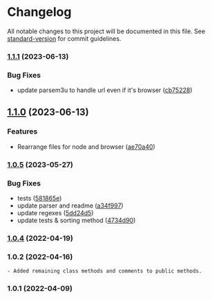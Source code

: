 # Changelog

All notable changes to this project will be documented in this file. See [standard-version](https://github.com/conventional-changelog/standard-version) for commit guidelines.

### [1.1.1](https://github.com/pawanpaudel93/ts-m3u-parser/compare/v1.1.0...v1.1.1) (2023-06-13)


### Bug Fixes

* update parsem3u to handle url even if it's browser ([cb75228](https://github.com/pawanpaudel93/ts-m3u-parser/commit/cb75228dff0a68811bcc2747ec95e1cf73a78214))

## [1.1.0](https://github.com/pawanpaudel93/ts-m3u-parser/compare/v1.0.5...v1.1.0) (2023-06-13)


### Features

* Rearrange files for node and browser ([ae70a40](https://github.com/pawanpaudel93/ts-m3u-parser/commit/ae70a40c775ed27dbd8a27d7212136c3e990846e))

### [1.0.5](https://github.com/pawanpaudel93/ts-m3u-parser/compare/v1.0.4...v1.0.5) (2023-05-27)


### Bug Fixes

* tests ([581865e](https://github.com/pawanpaudel93/ts-m3u-parser/commit/581865ea58c54537c77367870cffc2a17e4e1d28))
* update parser and readme ([a34f997](https://github.com/pawanpaudel93/ts-m3u-parser/commit/a34f997d2f4d5c37c2fc217be7a086a8764e05ce))
* update regexes ([5dd24d5](https://github.com/pawanpaudel93/ts-m3u-parser/commit/5dd24d5d39a9cae69161c9e7bd8c41dfeb5e26b4))
* update tests & sorting method ([4734d90](https://github.com/pawanpaudel93/ts-m3u-parser/commit/4734d9011f01a14a421688b1be5845ecdcd31396))

### [1.0.4](https://github.com/pawanpaudel93/ts-m3u-parser/compare/v1.0.2...v1.0.4) (2022-04-19)

### 1.0.2 (2022-04-16)
    - Added remaining class methods and comments to public methods.

### 1.0.1 (2022-04-09)
